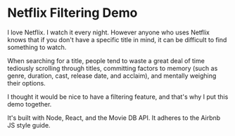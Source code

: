 # Netflix Filtering Demo
I love Netflix. I watch it every night. However anyone who uses Netflix knows that if you don't have a specific title in mind, it can be difficult to find something to watch.

When searching for a title, people tend to waste a great deal of time tediously scrolling through titles, committing factors to memory (such as genre, duration, cast, release date, and acclaim), and mentally weighing their options.

I thought it would be nice to have a filtering feature, and that's why I put this demo together.

It's built with Node, React, and the Movie DB API. It adheres to the Airbnb JS style guide.

